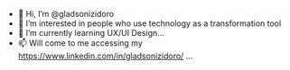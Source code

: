 - 👋 Hi, I’m @gladsonizidoro
- 👀 I’m interested in people who use technology as a transformation tool
- 🌱 I’m currently learning UX/UI Design...
- 📫 Will come to me accessing my https://www.linkedin.com/in/gladsonizidoro/ ...

<!---
gladsonizidoro/gladsonizidoro is a ✨ special ✨ repository because its `README.md` (this file) appears on your GitHub profile.
You can click the Preview link to take a look at your changes.
--->
